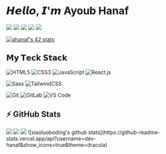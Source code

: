 # 𝙃𝙚𝙡𝙡𝙤, 𝙄'𝙢 Ayoub Hanaf

[![](https://img.shields.io/badge/-@ahanaf-%231DA1F2?style=flat-square&logo=twitter&logoColor=ffffff)](https://twitter.com/)
[![](https://img.shields.io/badge/-@ahanaf-%23181717?style=flat-square&logo=github)](https://github.com/dev-hanaf)
[![](https://img.shields.io/badge/-@ahanaf-%23000000?style=flat-square&logo=codepen)](https://codepen.io/)
[![](https://img.shields.io/badge/-@ahanaf-%23000000?style=flat-square&logo=codesandbox)](https://codesandbox.io/u/)
[![](https://img.shields.io/website?color=0ab9e6&style=flat-square&up_message=ahanaf.me&url=https%3A%2F%2Fxlbd.me)](https://)


[![ahanaf's 42 stats](https://badge.mediaplus.ma/binary/ahanaf)](https://github.com/oakoudad/badge42)

## 𝗠𝘆 𝗧𝗲𝗰𝗸 𝗦𝘁𝗮𝗰𝗸

![HTML5](https://img.shields.io/badge/-HTML5-%23E44D27?style=flat-square&logo=html5&logoColor=ffffff)
![CSS3](https://img.shields.io/badge/-CSS3-%231572B6?style=flat-square&logo=css3)
![JavaScript](https://img.shields.io/badge/-JavaScript-%23F7DF1C?style=flat-square&logo=javascript&logoColor=000000&labelColor=%23F7DF1C&color=%23FFCE5A)
![React.js](https://img.shields.io/badge/-React.js-%23282C34?style=flat-square&logo=react)

![Sass](https://img.shields.io/badge/-Sass-%23CC6699?style=flat-square&logo=sass&logoColor=ffffff)
![TailwindCSS](https://img.shields.io/badge/-TailwindCSS-%231a202c?style=flat-square&logo=tailwind-css)

![Git](https://img.shields.io/badge/-Git-%23F05032?style=flat-square&logo=git&logoColor=%23ffffff)
![GitLab](https://img.shields.io/badge/-GitLab-FCA121?style=flat-square&logo=gitlab)
![VS Code](https://img.shields.io/badge/-VSCode-%23007ACC?style=flat-square&logo=visual-studio-code)

## ⚡ GitHub Stats

<img align="left" src="https://github-readme-stats.vercel.app/api?username=dev-hanaf&show_icons=true&count_private=true&theme=dracula" />
<img src="https://github-readme-stats.vercel.app/api/top-langs/?username=dev-hanaf&layout=compact&count_private=true&theme=dracula" />
<img src="https://github-readme-stats.vercel.app/api/wakatime?username=dev-hanaf&theme=gruvbox" />  
![xiaoluoboding's github stats](https://github-readme-stats.vercel.app/api?username=dev-hanaf&show_icons=true&theme=dracula)
